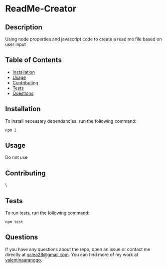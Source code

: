# ReadMe-Creator

  ## Description
  
  Using node properties and javascript code to create a read me file based on user input

  ## Table of Contents

  * [Installation](#installation)
  * [Usage](#usage)
  * [Contributing](#contributing)
  * [Tests](#tests)
  * [Questions](#questions)
  ## Installation
  
 To install necessary dependancies, run the following command:

 ```
 npm i
 ```
  ## Usage
  
  Do not use
  
  ## Contributing
  
  \
  
  ## Tests

  To run tests, run the following command:

 ```
 npm test
 ```
  ## Questions
  
  If you have any questions about the repo, open an issue or contact me directly at valea28@gmail.com.
  You can find more of my work at [valentinaaranggo](https://github.com/valentinaaranggo/).